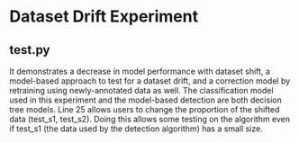# Dataset Drift Experiment

## test.py
It demonstrates a decrease in model performance with dataset shift, a model-based approach to test for a dataset drift, and a correction model by retraining using newly-annotated data as well.
The classification model used in this experiment and the model-based detection are both decision tree models.
Line 25 allows users to change the proportion of the shifted data (test_s1, test_s2). Doing this allows some testing on the algorithm even if test_s1 (the data used by the detection algorithm) has a small size.
